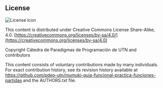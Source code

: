 ## License
![License icon](https://licensebuttons.net/l/by-sa/3.0/88x31.png)

This content is distributed under Creative Commons License Share-Alike, 4.0. [https://creativecommons.org/licenses/by-sa/4.0/](https://creativecommons.org/licenses/by-sa/4.0)

Copyright Cátedra de Paradigmas de Programación de UTN and contributors

This content consists of voluntary contributions made by many
individuals. For exact contribution history, see its revision history
available at https://github.com/pdep-utn/mumuki-guia-funcional-practica-funciones-partidas and the AUTHORS.txt file.

